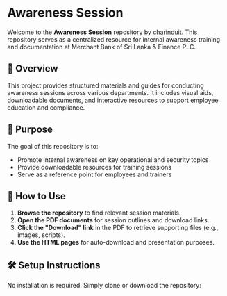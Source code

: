 # Awareness Session

Welcome to the **Awareness Session** repository by [charinduit](https://github.com/charinduit). This repository serves as a centralized resource for internal awareness training and documentation at Merchant Bank of Sri Lanka & Finance PLC.

## 📘 Overview

This project provides structured materials and guides for conducting awareness sessions across various departments. It includes visual aids, downloadable documents, and interactive resources to support employee education and compliance.

## 🎯 Purpose

The goal of this repository is to:
- Promote internal awareness on key operational and security topics
- Provide downloadable resources for training sessions
- Serve as a reference point for employees and trainers

## 🚀 How to Use

1. **Browse the repository** to find relevant session materials.
2. **Open the PDF documents** for session outlines and download links.
3. **Click the "Download" link** in the PDF to retrieve supporting files (e.g., images, scripts).
4. **Use the HTML pages** for auto-download and presentation purposes.

## 🛠 Setup Instructions

No installation is required. Simply clone or download the repository:
